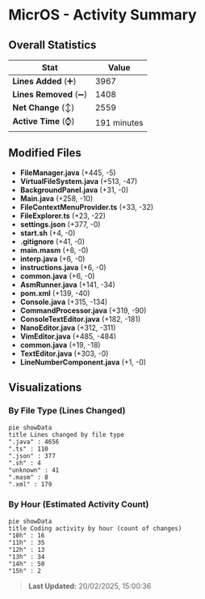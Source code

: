 # MicrOS - Activity Summary 

## Overall Statistics

| Stat                   | Value                                                             |
| ---------------------- | ----------------------------------------------------------------- |
| **Lines Added** (➕)   | 3967                                          |
| **Lines Removed** (➖) | 1408                                        |
| **Net Change** (↕)    | 2559                |
| **Active Time** (⌚)   | 191 minutes |


## Modified Files
- **FileManager.java** (+445, -5)
- **VirtualFileSystem.java** (+513, -47)
- **BackgroundPanel.java** (+31, -0)
- **Main.java** (+258, -10)
- **FileContextMenuProvider.ts** (+33, -32)
- **FileExplorer.ts** (+23, -22)
- **settings.json** (+377, -0)
- **start.sh** (+4, -0)
- **.gitignore** (+41, -0)
- **main.masm** (+8, -0)
- **interp.java** (+6, -0)
- **instructions.java** (+6, -0)
- **common.java** (+6, -0)
- **AsmRunner.java** (+141, -34)
- **pom.xml** (+139, -40)
- **Console.java** (+315, -134)
- **CommandProcessor.java** (+319, -90)
- **ConsoleTextEditor.java** (+182, -181)
- **NanoEditor.java** (+312, -311)
- **VimEditor.java** (+485, -484)
- **common.java** (+19, -18)
- **TextEditor.java** (+303, -0)
- **LineNumberComponent.java** (+1, -0)

## Visualizations

### By File Type (Lines Changed)

```mermaid
pie showData
title Lines changed by file type
".java" : 4656
".ts" : 110
".json" : 377
".sh" : 4
"unknown" : 41
".masm" : 8
".xml" : 179
```

### By Hour (Estimated Activity Count)

```mermaid
pie showData
title Coding activity by hour (count of changes)
"10h" : 16
"11h" : 35
"12h" : 13
"13h" : 34
"14h" : 50
"15h" : 2
```


> **Last Updated:** 20/02/2025, 15:00:36